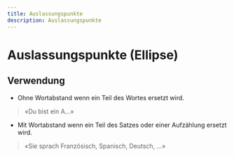 ```yaml
---
title: Auslassungspunkte
description: Auslassungspunkte
---
```

# Auslassungspunkte (Ellipse)
## Verwendung

* Ohne Wortabstand wenn ein Teil des Wortes ersetzt wird.
> «Du bist ein A…»
* Mit Wortabstand wenn ein Teil des Satzes oder einer Aufzählung ersetzt wird.
> «Sie sprach Französisch, Spanisch, Deutsch, …»
